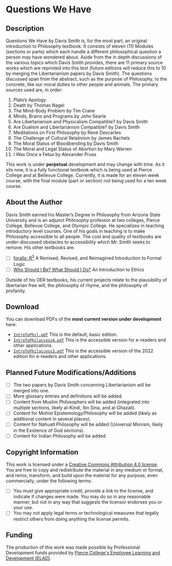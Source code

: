 # Questions We Have

## Description

Questions We Have by Davis Smith is, for the most part, an original introduction to Philosophy textbook. It consists of eleven (11) Modules (sections or parts) 
which each handle a different philosophical question a person may have wondered about. Aside from the in depth discussions of the various topics which Davis Smith 
provides, there are 11 primary source works which are reprinted into this text (future editions will reduce this to 10 by merging the Libertarianism papers by Davis Smith). The questions discussed span from the abstract, such as the purpose of Philosophy, 
to the concrete, like our moral duties to other people and animals. The primary sources used are, in order:

1. Plato’s Apology
2. Death by Thomas Nagel
3. The Mind-Body Problem by Tim Crane
4. Minds, Brains and Programs by John Searle
5. Are Libertarianism and Physicalism Compatible? by Davis Smith
6. Are Dualism and Libertarianism Compatible? by Davis Smith
7. Meditations on First Philosophy by René Descartes
8. The Challenge of Cultural Relativism by James Rachels
9. The Moral Status of Bloodbending by Davis Smith
10. The Moral and Legal Status of Abortion by Mary Warren
11. I Was Once a Fetus by Alexander Pruss

This work is under **perpetual** development and may change with time. As it sits now, it is a fully functional textbook which is being used at Pierce College and at Bellevue College. 
Currently, it is made for an eleven week course, with the final module (part or section) not being used for a ten week course. 

## About the Author

Davis Smith earned his Master’s Degree in Philosophy from Arizona State University and is an adjunct Philosophy professor at two colleges, Pierce College, Bellevue College, and Olympic College. 
He specializes in teaching introductory level courses. One of his goals in teaching is to make Philosophy
accessible to all people. The cost and quality of textbooks are under-discussed obstacles to accessibility which Mr. Smith seeks to remove. His other textbooks are: 

- [ ] [forallx: R<sup>3</sup>](https://github.com/ProfDavisSmith/forallxR3#readme) A Remixed, Revised, and Reimagined Introduction to Formal Logic
- [ ] [Who Should I Be? What Should I Do?](https://github.com/ProfDavisSmith/WSIBWSID#readme) An Introduction to Ethics

Outside of his OER textbooks, his current projects relate to the plausibility of libertarian free will, the philosophy of rhyme, and the philosophy of profanity.

## Download 
You can download PDFs of the **most current version under development** here:

- [`IntroToPhil.pdf`](https://github.com/ProfDavisSmith/QuestionsWeHave/blob/main/IntroToPhil.pdf)
  This is the default, basic edition.
- [`IntroToPhilaccess4.pdf`](https://github.com/ProfDavisSmith/QuestionsWeHave/blob/main/IntroToPhilaccess4.pdf)
  This is the accessible version for e-readers and other applications.
- [`IntroToPhilaccess3.pdf`](https://github.com/ProfDavisSmith/QuestionsWeHave/blob/main/IntroToPhilaccess3.pdf)
  This is the accessible version of the 2022 edition for e-readers and other applications.

## Planned Future Modifications/Additions

- [ ] The two papers by Davis Smith concerning Libertarianism
will be merged into one.
- [ ] More glossary entries and definitions will be added.
- [ ] Content from Muslim Philosophers will be added (integrated into multiple sections, likely al-Kindi, Ibn Sina, and al-Ghazali).
- [ ] Content for Mohist Epistemology/Philosophy will be added (likely as additional content in several places). 
- [ ] Content for Nahuatl Philosophy will be added (Universal Monism, likely in the Existence of God sections).
- [ ] Content for Indian Philosophy will be added.

## Copyright Information
This work is licensed under a [Creative Commons Attribution 4.0 license](https://creativecommons.org/licenses/by/4.0/). You are free to copy and redistribute the material in any medium or format, and remix, transform, and build
upon the material for any purpose, even commercially, under
the following terms:
- [ ] You must give appropriate credit, provide a link to the
license, and indicate if changes were made. You may do
so in any reasonable manner, but not in any way that
suggests the licensor endorses you or your use.
- [ ] You may not apply legal terms or technological measures
that legally restrict others from doing anything the license
permits.

## Funding
The production of this work was made possible by Professional Development funds provided by [Pierce College's Employee Learning and Development (ELAD)](https://www.pierce.ctc.edu/elad).
